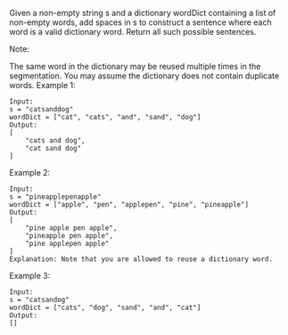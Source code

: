 Given a non-empty string s and a dictionary wordDict containing a list of non-empty words, add spaces in s to construct a sentence where each word is a valid dictionary word. Return all such possible sentences.

Note:

The same word in the dictionary may be reused multiple times in the segmentation.
You may assume the dictionary does not contain duplicate words.
Example 1:

```
Input:
s = "catsanddog"
wordDict = ["cat", "cats", "and", "sand", "dog"]
Output:
[
    "cats and dog",
    "cat sand dog"
]
```

Example 2:

```
Input:
s = "pineapplepenapple"
wordDict = ["apple", "pen", "applepen", "pine", "pineapple"]
Output:
[
    "pine apple pen apple",
    "pineapple pen apple",
    "pine applepen apple"
]
Explanation: Note that you are allowed to reuse a dictionary word.
```

Example 3:

```
Input:
s = "catsandog"
wordDict = ["cats", "dog", "sand", "and", "cat"]
Output:
[]
```
